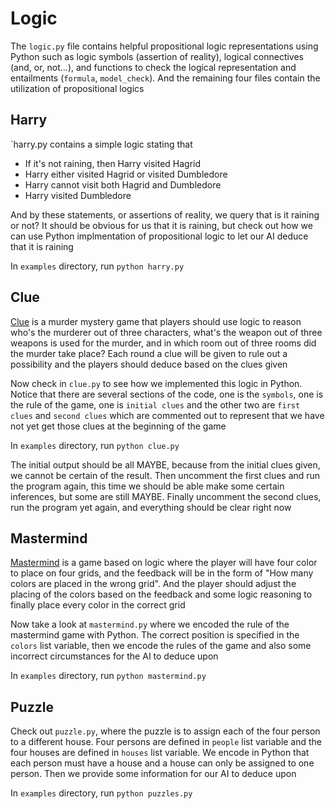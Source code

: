 # Logic

The `logic.py` file contains helpful propositional logic representations using Python such as logic symbols (assertion of reality), logical connectives (and, or, not...), and functions to check the logical representation and entailments (`formula`, `model_check`). And the remaining four files contain the utilization of propositional logics

## Harry

`harry.py contains a simple logic stating that

- If it's not raining, then Harry visited Hagrid
- Harry either visited Hagrid or visited Dumbledore
- Harry cannot visit both Hagrid and Dumbledore
- Harry visited Dumbledore

And by these statements, or assertions of reality, we query that is it raining or not? It should be obvious for us that it is raining, but check out how we can use Python implmentation of propositional logic to let our AI deduce that it is raining

In `examples` directory, run `python harry.py`

## Clue

[Clue](https://en.wikipedia.org/wiki/Cluedo) is a murder mystery game that players should use logic to reason who's the murderer out of three characters, what's the weapon out of three weapons is used for the murder, and in which room out of three rooms did the murder take place? Each round a clue will be given to rule out a possibility and the players should deduce based on the clues given

Now check in `clue.py` to see how we implemented this logic in Python. Notice that there are several sections of the code, one is the `symbols`, one is the rule of the game, one is `initial clues` and the other two are `first clues` and `second clues` which are commented out to represent that we have not yet get those clues at the beginning of the game

In `examples` directory, run `python clue.py`

The initial output should be all MAYBE, because from the initial clues given, we cannot be certain of the result. Then uncomment the first clues and run the program again, this time we should be able make some certain inferences, but some are still MAYBE. Finally uncomment the second clues, run the program yet again, and everything should be clear right now

## Mastermind

[Mastermind](https://www.wikihow.com/Play-Mastermind) is a game based on logic where the player will have four color to place on four grids, and the feedback will be in the form of "How many colors are placed in the wrong grid". And the player should adjust the placing of the colors based on the feedback and some logic reasoning to finally place every color in the correct grid

Now take a look at `mastermind.py` where we encoded the rule of the mastermind game with Python. The correct position is specified in the `colors` list variable, then we encode the rules of the game and also some incorrect circumstances for the AI to deduce upon

In `examples` directory, run `python mastermind.py`

## Puzzle

Check out `puzzle.py`, where the puzzle is to assign each of the four person to a different house. Four persons are defined in `people` list variable and the four houses are defined in `houses` list variable. We encode in Python that each person must have a house and a house can only be assigned to one person. Then we provide some information for our AI to deduce upon

In `examples` directory, run `python puzzles.py`
